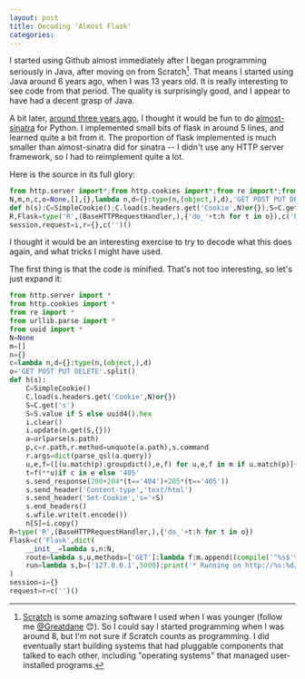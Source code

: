 ```yaml
---
layout: post
title: Decoding 'Almost Flask'
categories: 
---
```


I started using Github almost immediately after I began programming seriously in Java, after moving on from Scratch[^1].
That means I started using Java around 6 years ago, when I was 13 years old.
It is really interesting to see code from that period.
The quality is surprisingly good, and I appear to have had a decent grasp of Java.

A bit later, [around three years ago][almost_flask commit], I thought it would be fun to do [almost-sinatra](https://github.com/rkh/almost-sinatra) for Python.
I implemented small bits of flask in around 5 lines, and learned quite a bit from it.
The proportion of flask implemented is much smaller than almost-sinatra did for sinatra
-- I didn't use any HTTP server framework, so I had to reimplement quite a lot.

Here is the source in its full glory:

```python
from http.server import*;from http.cookies import*;from re import*;from urllib.parse import*;from uuid import*
N,m,n,c,o=None,[],{},lambda n,d={}:type(n,(object,),d),'GET POST PUT DELETE'.split()
def h(s):C=SimpleCookie();C.load(s.headers.get('Cookie',N)or{});S=C.get('s');S=S.value if S else uuid4().hex;i.clear();i.update(n.get(S,{}));a=urlparse(s.path);p,c=r.path,r.method=unquote(a.path),s.command;r.args=dict(parse_qsl(a.query));u,e,f=([(u.match(p).groupdict(),e,f) for u,e,f in m if u.match(p)]+[({},o,lambda:'404')])[0];t=f(**u)if c in e else '405';s.send_response(200+204*(t=='404')+205*(t=='405'));s.send_header('Content-type','text/html');s.send_header('Set-Cookie','s='+S);s.end_headers();s.wfile.write(t.encode());n[S]=i.copy()
R,Flask=type('R',(BaseHTTPRequestHandler,),{'do_'+t:h for t in o}),c('Flask',dict(__init__=lambda s,n:N,route=lambda s,u,methods=['GET']:lambda f:m.append((compile('^%s$'%sub('(<[^>]*>)','(?P\\1[^/]+)',u)),methods,f)),run=lambda s,b=('127.0.0.1',5000):print('* Running on http://%s:%d/'%b)/HTTPServer(b, R).serve_forever()))
session,request=i,r={},c('')()
```

I thought it would be an interesting exercise to try to decode what this does again, and what tricks I might have used.

The first thing is that the code is minified. That's not too interesting, so let's just expand it:

```python
from http.server import *
from http.cookies import *
from re import *
from urllib.parse import *
from uuid import *
N=None
m=[]
n={}
c=lambda n,d={}:type(n,(object,),d)
o='GET POST PUT DELETE'.split()
def h(s):
    C=SimpleCookie()
    C.load(s.headers.get('Cookie',N)or{})
    S=C.get('s')
    S=S.value if S else uuid4().hex
    i.clear()
    i.update(n.get(S,{}))
    a=urlparse(s.path)
    p,c=r.path,r.method=unquote(a.path),s.command
    r.args=dict(parse_qsl(a.query))
    u,e,f=([(u.match(p).groupdict(),e,f) for u,e,f in m if u.match(p)]+[({},o,lambda:'404')])[0]
    t=f(**u)if c in e else '405'
    s.send_response(200+204*(t=='404')+205*(t=='405'))
    s.send_header('Content-type','text/html')
    s.send_header('Set-Cookie','s='+S)
    s.end_headers()
    s.wfile.write(t.encode())
    n[S]=i.copy()
R=type('R',(BaseHTTPRequestHandler,),{'do_'+t:h for t in o})
Flask=c('Flask',dict(
    __init__=lambda s,n:N,
    route=lambda s,u,methods=['GET']:lambda f:m.append((compile('^%s$'%sub('(<[^>]*>)','(?P\\1[^/]+)',u)),methods,f)),
    run=lambda s,b=('127.0.0.1',5000):print('* Running on http://%s:%d/'%b)/HTTPServer(b, R).serve_forever())
)
session=i={}
request=r=c('')()
```

[^1]: [Scratch](https://scratch.mit.edu) is some amazing software I used when I was younger
(follow me [\@Greatdane](https://scratch.mit.edu/users/Greatdane/) 😊). So I could say I started programming when I was around 8, but I'm not sure if Scratch counts as programming.
I did eventually start building systems that had pluggable components that talked to each other, including "operating systems" that
managed user-installed programs.

[almost_flask commit]: https://github.com/maxov/almost_flask/commit/c197c31427a67fca9cccb58c453e125cd3ee3241